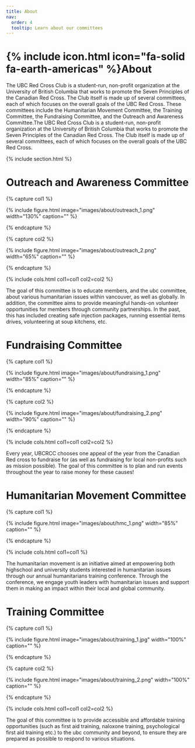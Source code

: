 ```yaml
---
title: About
nav:
  order: 4
  tooltip: Learn about our committees
---
```


# {% include icon.html icon="fa-solid fa-earth-americas" %}About

The UBC Red Cross Club is a student-run, non-profit organization at the University of British Columbia that works to promote the Seven Principles of the Canadian Red Cross. The Club itself is made up of several committees, each of which focuses on the overall goals of the UBC Red Cross. These committees include the Humanitarian Movement Committee, the Training Committee, the Fundraising Committee, and the Outreach and Awareness Committee.The UBC Red Cross Club is a student-run, non-profit organization at the University of British Columbia that works to promote the Seven Principles of the Canadian Red Cross. The Club itself is made up of several committees, each of which focuses on the overall goals of the UBC Red Cross. 


{% include section.html %}

# Outreach and Awareness Committee

<!--- Check out this page from the docs for some of the images settings:
https://greene-lab.gitbook.io/lab-website-template-docs/basics/components/figure

Also, feel free to have more or fewer than two pictures per committee, either copy the format below to add more or delete everything but the image block below to remove pictures. -->

{% capture col1 %}

{%
  include figure.html
  image="images/about/outreach_1.png"
  width="130%"
  caption=""
%}

{% endcapture %}

{% capture col2 %}

{%
  include figure.html
  image="images/about/outreach_2.png"
  width="65%"
  caption=""
%}

{% endcapture %}

{% include cols.html col1=col1 col2=col2 %}

The goal of this committee is to educate members, and the ubc committee, about various humanitarian issues within vancouver, as well as globally. In addition, the committee aims to provide meaningful hands-on volunteer opportunities for members through community partnerships. In the past, this has included creating safe injection packages, running essential items drives, volunteering at soup kitchens, etc. 

# Fundraising Committee

<!--- Check out this page from the docs for some of the images settings:
https://greene-lab.gitbook.io/lab-website-template-docs/basics/components/figure

Also, feel free to have more or fewer than two pictures per committee, either copy the format below to add more or delete everything but the image block below to remove pictures. -->

{% capture col1 %}

{%
  include figure.html
  image="images/about/fundraising_1.png"
  width="85%"
  caption=""
%}

{% endcapture %}

{% capture col2 %}

{%
  include figure.html
  image="images/about/fundraising_2.png"
  width="90%"
  caption=""
%}

{% endcapture %}

{% include cols.html col1=col1 col2=col2 %}

Every year, UBCRCC chooses one appeal of the year from the Canadian Red cross to fundraise for (as well as fundraising for local non-profits such as mission possible). The goal of this committee is to plan and run events throughout the year to raise money for these causes!
 
# Humanitarian Movement Committee


<!--- Check out this page from the docs for some of the images settings:
https://greene-lab.gitbook.io/lab-website-template-docs/basics/components/figure

Also, feel free to have more or fewer than two pictures per committee, either copy the format below to add more or delete everything but the image block below to remove pictures. -->

{% capture col1 %}

{%
  include figure.html
  image="images/about/hmc_1.png"
  width="85%"
  caption=""
%}

{% endcapture %}

{% include cols.html col1=col1  %}

The humanitarian movement is an initiative aimed at empowering both highschool and university students interested in humanitarian issues through our annual humanitarians training conference. Through the conference, we engage youth leaders with humanitarian issues and support them in making an impact within their local and global community.
 

# Training Committee

<!--- Check out this page from the docs for some of the images settings:
https://greene-lab.gitbook.io/lab-website-template-docs/basics/components/figure

Also, feel free to have more or fewer than two pictures per committee, either copy the format below to add more or delete everything but the image block below to remove pictures. -->

{% capture col1 %}

{%
  include figure.html
  image="images/about/training_1.jpg"
  width="100%"
  caption=""
%}

{% endcapture %}

{% capture col2 %}

{%
  include figure.html
  image="images/about/training_2.png"
  width="100%"
  caption=""
%}

{% endcapture %}

{% include cols.html col1=col1 col2=col2 %}

The goal of this committee is to provide accessible and affordable training opportunities (such as first aid training, naloxone training, psychological first aid training etc.) to the ubc community and beyond, to ensure they are prepared as possible to respond to various situations.  


